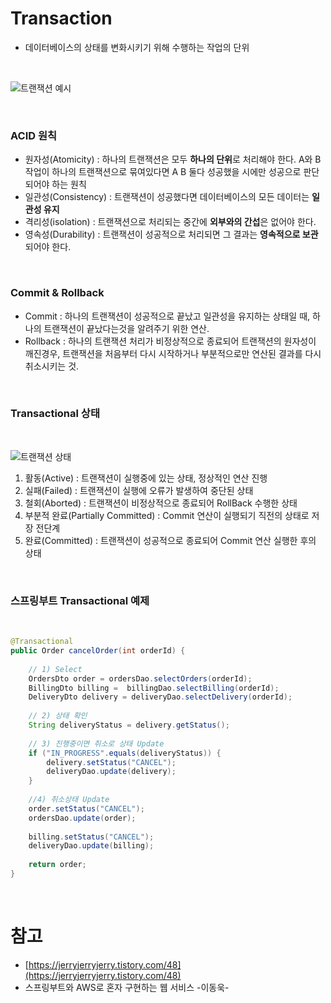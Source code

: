 # Transaction

- 데이터베이스의 상태를 변화시키기 위해 수행하는 작업의 단위

</br>

![트랜잭션 예시](https://t1.daumcdn.net/cfile/tistory/9978DA4F5ADE84AD15)

</br>

### ACID 원칙
  - 원자성(Atomicity) : 하나의 트랜잭션은 모두 **하나의 단위**로 처리해야 한다. A와 B 작업이 하나의 트랜잭션으로 묶여있다면 A B 둘다 성공했을 시에만 성공으로 판단되어야 하는 원칙
  - 일관성(Consistency) : 트랜잭션이 성공했다면 데이터베이스의 모든 데이터는 **일관성 유지**
  - 격리성(isolation) : 트랜잭션으로 처리되는 중간에 **외부와의 간섭**은 없어야 한다.
  - 영속성(Durability) : 트랜잭션이 성공적으로 처리되면 그 결과는 **영속적으로 보관**되어야 한다.

</br>

### Commit & Rollback
  - Commit : 하나의 트랜잭션이 성공적으로 끝났고 일관성을 유지하는 상태일 때, 하나의 트랜잭션이 끝났다는것을 알려주기 위한 연산.
  - Rollback : 하나의 트랜잭션 처리가 비정상적으로 종료되어 트랜잭션의 원자성이 깨진경우, 트랜잭션을 처음부터 다시 시작하거나 부분적으로만 연산된 결과를 다시 취소시키는 것.

</br>

### Transactional 상태

</br>

![트랜잭션 상태](https://t1.daumcdn.net/cfile/tistory/991020485ADE85BF0D)

1. 활동(Active) : 트랜잭션이 실행중에 있는 상태, 정상적인 연산 진행
2. 실패(Failed) : 트랜잭션이 실행에 오류가 발생하여 중단된 상태
3. 철회(Aborted) : 트랜잭션이 비정상적으로 종료되어 RollBack 수행한 상태
4. 부분적 완료(Partially Committed) : Commit 연산이 실행되기 직전의 상태로 저장 전단계
5. 완료(Committed) : 트랜잭션이 성공적으로 종료되어 Commit 연산 실행한 후의 상태

</br>

### 스프링부트 Transactional 예제

</br>

```java
@Transactional
public Order cancelOrder(int orderId) {
    
    // 1) Select
    OrdersDto order = ordersDao.selectOrders(orderId);
    BillingDto billing =  billingDao.selectBilling(orderId);
    DeliveryDto delivery = deliveryDao.selectDelivery(orderId);
    
    // 2) 상태 확인
    String deliveryStatus = delivery.getStatus();
    
    // 3) 진행중이면 취소로 상태 Update
    if ("IN_PROGRESS".equals(deliveryStatus)) {
        delivery.setStatus("CANCEL");
        deliveryDao.update(delivery);
    }
    
    //4) 취소상태 Update
    order.setStatus("CANCEL");
    ordersDao.update(order);
    
    billing.setStatus("CANCEL");
    deliveryDao.update(billing);
    
    return order;
}
```

</br>

# 참고

- [https://jerryjerryjerry.tistory.com/48](https://jerryjerryjerry.tistory.com/48)
- 스프링부트와 AWS로 혼자 구현하는 웹 서비스 -이동욱-